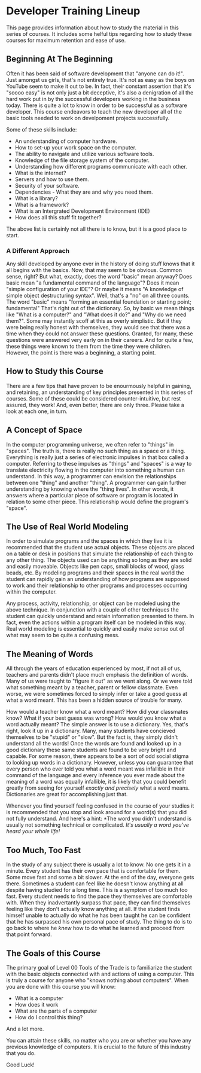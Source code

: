 # Developer Training Lineup

This page provides information about how to study the material in this
series of courses. It includes some helful tips regarding how to study these courses for maximum retention and ease of use.

## Beginning At The Beginning

Often it has been said of software development
that "anyone can do it!". Just amongst us girls, that's not entirely true.
It's not as easy as the boys on YouTube seem to make it out to be.
In fact, their constant assertion that it's "soooo easy" is not only just a bit deceptive,
it's also a denigration of all the hard work put in by the successful developers working in the business today.
There is quite a lot to know in order to be successful as a software developer.
This course endeavors to teach the new developer all of the basic tools needed to work on develpoment projects successfully.

Some of these skills include:

* An understanding of computer hardware.
* How to set-up your work space on the computer.
* The ability to navigate and utilize various software tools.
* Knowledge of the file storage system of the computer.
* Understanding how different programs communicate with each other.
* What is the internet?
* Servers and how to use them.
* Security of your software.
* Dependencies - What they are and why you need them.
* What is a library?
* What is a framework?
* What is an Intergrated Development Environment (IDE)
* How does all this stuff fit together?

The above list is certainly not all there is to know, but it is a good place to start.

### A Different Approach

  Any skill developed by anyone ever in the history of doing stuff knows
  that it all begins with the basics. Now, that may seem to be obvious. Common sense, right?
  But what, exactly, does the word "basic" mean anyway?
  Does basic mean "a fundamental command of the language"?  Does it mean "simple configuration of your IDE"?
  Or maybe it means "A knowledge of simple object destructuring syntax".
  Well, that's a "no" on all three counts.
  The word "basic" means "forming an essential foundation or starting point; fundamental" That's right out of the dictionary.
  So, by basic we mean things like "What is a computer?" and "What does it do?" and "Why do we need them?".
  Some may instantly scoff at this as overly simplistic.
  But if they were being really honest with themselves,
  they would see that there was a time when they could not answer these questions.
  Granted, for many, these questions were answered very early on in their careers.
  And for quite a few, these things were known to them from the time they were children.
  However, the point is there was a beginning, a starting point.

## How to Study this Course

  There are a few tips that have proven to be enourmously helpful in gaining, and retaining,
  an understanding of key principles presented in this series of courses.
  Some of these could be considered counter-intuitive, but rest assured, they work!
  And, even better, there are only three. Please take a look at each one, in turn.

## A Concept of Space

In the computer programming universe, we often refer to "things" in "spaces".
The truth is, there is really no such thing as a space or a thing.
Everything is really just a series of electronic impulses in that box called a computer.
Referring to these impulses as "things" and "spaces" is a way to translate
electricity flowing in the computer into something a human can understand.
In this way, a programmer can envision the relationships between one "thing" and another "thing".
A programmer can gain further understanding by knowing where the "thing lives".
In other words, it answers where a particular piece of software or program is located in relation to some other piece.
This relationship would define the program's "space".

## The Use of Real World Modeling

In order to simulate programs and the spaces in which they live it is recommended that the student use actual objects.
These objects are placed on a table or desk in positions that simulate the relationship of each thing to any other thing.
The objects used can be anything so long as they are solid and easily moveable.
Objects like pen caps, small blocks of wood, glass beads, etc.
By modeling programs and their spaces in the real world the student can
rapidly gain an understanding of how programs are supposed to work
and their relationship to other programs and processes occurring within the computer.

Any process, activity, relationship, or object can be modeled using the above technique.
In conjunction with a couple of other techniques the student can quickly understand and retain information presented to them.
In fact, even the actions within a program itself can be modeled in this way.
Real world modeling is essential to quickly and easily make sense out of what may seem to be quite a confusing mess.

## The Meaning of Words

All through the years of education experienced by most, if not all of us, teachers and parents
didn't place much emphasis the definition of words.
Many of us were taught to "figure it out" as we went along.
Or we were told what something meant by a teacher, parent or fellow classmate.
Even worse, we were sometimes forced to simply infer or take a good guess at what a word meant.
This has been a hidden source of trouble for many.

How would a teacher know what a word meant? How did your classmates know? What if your best guess was wrong?
How would you know what a word actually meant?  The simple answer is to use a dictionary.
Yes, that's right, look it up in a dictionary.
Many, many students have concieved themselves to be "stupid" or "slow".
But the fact is, they simply didn't understand all the words!
Once the words are found and looked up in a good dictionary these same students are found to be very bright and capable.
For some reason, there appears to be a sort of odd social stigma to looking up words in a dictionary.
However, unless you can guarantee that every person who ever told you what a word meant was
infallible in their command of the language
and every inference you ever made about the meaning of a word was equally infallible, it is likely
that you could benefit greatly from seeing for yourself *exactly and precisely* what a word means.
Dictionaries are great for accomplishing just that.

Whenever you find yourself feeling confused in the course of your studies it is recommended that you
stop and look around for a word(s) that you did not fully understand.
And here's a hint: *The word you didn't understand is usually not something technical or complicated.
*It's usually a word you've heard your whole life!*

## Too Much, Too Fast

In the study of any subject there is usually a lot to know. No one gets it in a minute.
Every student has their own pace that is comfortable for them. Some move fast and some a bit slower.
At the end of the day, everyone gets there.
Sometimes a student can feel like he doesn't know anything at all despite having studied for a long time.
This is a symptom of too much too fast.
Every student needs to find the pace they themselves are comfortable with.
When they inadvertantly surpass that pace, they can find themselves feeling like they don't actually know anything at all.
If the student finds himself unable to actually do what he has been taught he can be confident that he has surpassed
his own personal pace of study.
The thing to do is to go back to where he *knew* how to do what he learned and proceed from that point forward.

## The Goals of this Course

The primary goal of Level 00 Tools of the Trade is to familiarize the student with the basic objects connected with and actions
of using a computer.
This is truly a course for anyone who "knows nothing about computers". When you are done with this course you will know:

* What is a computer
* How does it work
* What are the parts of a computer
* How do I control this thing?

And a lot more.

You can attain these skills, no matter who you are or whether you have any previous knowledge of computers.
It is crucial to the future of this industry that you do.

Good Luck!
